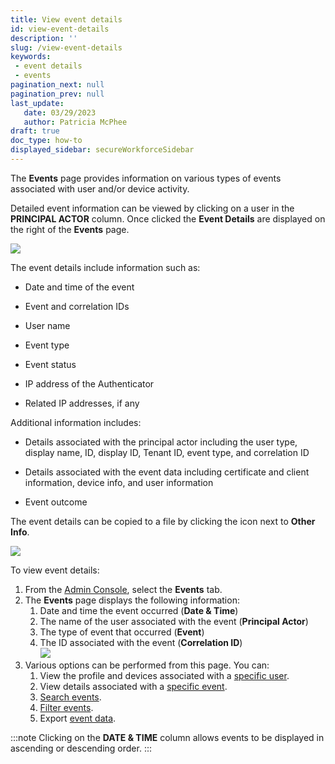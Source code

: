```yaml
---
title: View event details
id: view-event-details
description: ''
slug: /view-event-details
keywords: 
 - event details
 - events
pagination_next: null
pagination_prev: null
last_update: 
   date: 03/29/2023
   author: Patricia McPhee
draft: true
doc_type: how-to
displayed_sidebar: secureWorkforceSidebar
--- 
```


The **Events** page provides information on various types of events associated with user and/or device activity. 


Detailed event information can be viewed by clicking on a user in the **PRINCIPAL ACTOR** column. Once clicked the **Event Details** are displayed on the right of the **Events** page.

![](/images/admin/events/eveent_details.PNG)

The event details include information such as:

- Date and time of the event
    
- Event and correlation IDs
    
- User name
    
- Event type
    
- Event status
    
- IP address of the Authenticator
    
- Related IP addresses, if any
    

Additional information includes:

- Details associated with the principal actor including the user type, display name, ID, display ID, Tenant ID, event type, and correlation ID
    
- Details associated with the event data including certificate and client information, device info, and user information
    
- Event outcome
    

The event details can be copied to a file by clicking the icon next to **Other Info**.

![](/images/admin/events/events_other_info.PNG)


To view event details:

1.  From the [Admin Console](../platform/admin-console.md), select the **Events** tab.
2.  The **Events** page displays the following information:
    1.  Date and time the event occurred (**Date & Time**)
    2.  The name of the user associated with the event (**Principal Actor**)
    3.  The type of event that occurred (**Event**)
    4.  The ID associated with the event (**Correlation ID**)  
        ![](/images/events/events_match_count1.PNG)
3.  Various options can be performed from this page. You can:
    1.  View the profile and devices associated with a [specific user](../data-events/view-user-profile.md).
    2.  View details associated with a [specific event](../data-events/view-event-details.md).
    3.  [Search events](../data-events/search-events.md).
	4.	[Filter events](../data-events/filtering-events.md).
    5.  Export [event data](../data-events/exporting-event-data.md).

:::note
Clicking on the **DATE & TIME** column allows events to be displayed in ascending or descending order.
:::

